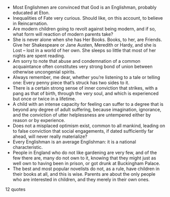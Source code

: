  - Most Englishmen are convinced that God is an Englishman, probably educated at Eton.
 - Inequalities of Fate very curious. Should like, on this account, to believe in Reincarnation.
 - Are modern children going to revolt against being modern, and if so, what form will reaction of modern parents take?
 - She is never alone when she has Her Books. Books, to her, are Friends. Give her Shakespeare or Jane Austen, Meredith or Hardy, and she is Lost – lost in a world of her own. She sleeps so little that most of her nights are spent reading.
 - Am sorry to note that abuse and condemnation of a common acquaintance often constitutes very strong bond of union between otherwise uncongenial spirits.
 - Always remember, me dear, whether you’re listening to a tale or telling one: Every penny piece that’s struck has two sides to it.
 - There is a certain strong sense of inner conviction that strikes, with a pang as that of birth, through the very soul, and which is experienced but once or twice in a lifetime.
 - A child with an intense capacity for feeling can suffer to a degree that is beyond any degree of adult suffering, because imagination, ignorance, and the conviction of utter helplessness are untempered either by reason or by experience.
 - Does not a misplaced optimism exist, common to all mankind, leading on to false conviction that social engagements, if dated sufficiently far ahead, will never really materialize?
 - Every Englishman is an average Englishman: it is a national characteristic.
 - People in England who do not like gardening are very few, and of the few there are, many do not own to it, knowing that they might just as well own to having been in prison, or got drunk at Buckingham Palace.
 - The best and most popular novelists do not, as a rule, have children in their books at all, and this is wise. Parents are about the only people who are interested in children, and they merely in their own ones.

12 quotes